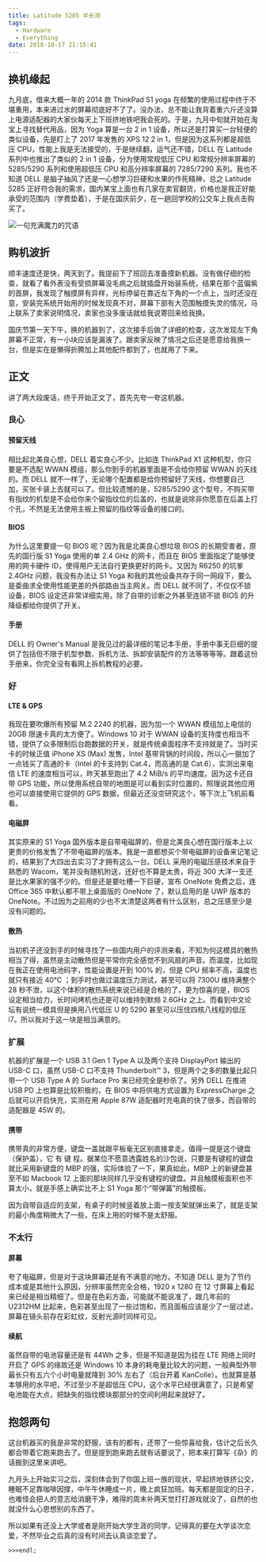 ```yaml
---
title: Latitude 5285 半长测
tags:
  - Hardware
  - Everything
date: 2018-10-17 21:15:41
---
```



## 换机缘起

九月底，借来大概一年的 2014 款 ThinkPad S1 yoga 在频繁的使用过程中终于不堪重用，本来进过水的屏幕彻底好不了了。没办法，总不能让我背着重六斤还没算上电源适配器的大家伙每天上下班挤地铁吧我会死的。于是，九月中旬就开始在淘宝上寻找替代用品，因为 Yoga 算是一台 2 in 1 设备，所以还是打算买一台轻便的类似设备，先是盯上了 2017 年发售的 XPS 12 2 in 1，但是因为这系列都是超低压 CPU，性能上我是无法接受的，于是继续翻，运气还不错，DELL 在 Latitude 系列中也推出了类似的 2 in 1 设备，分为使用常规低压 CPU 和常规分辨率屏幕的 5285/5290 系列和使用超低压 CPU 和高分辨率屏幕的 7285/7290 系列。我也不知道 DELL 是脑子抽风了还是一心想学习巨硬和水果的作死精神，总之 Latitude 5285 正好符合我的需求，国内某宝上面也有几家在卖官翻货，价格也是我正好能承受的范围内（学费垫着），于是在国庆前夕，在一趟回学校的公交车上我点击购买了。

<img src="/images/magic-word-by-Lin-Xiaoyu.jpg" title="一句充满魔力的咒语" />

## 购机波折

顺丰速度还是快，两天到了。我提前下了班回去准备摸新机器。没有做仔细的检查，就看了看外表没有受损屏幕没毛病之后就插盘开始装系统，结果在那个蓝偏紫的首屏，我发现了触摸屏有异样，光标停留在靠近左下角的一个点上，当时还没在意，安装完系统开始用的时候发现真不对，屏幕下部有大范围触摸失灵的情况，马上联系了卖家说明情况，卖家也没多废话就给我说寄回来给我换。

国庆节第一天下午，换的机器到了，这次接手后做了详细的检查，这次发现左下角屏幕不正常，有一小块应该是漏液了。跟卖家反映了情况之后还是愿意给我换一台，但是实在是懒得折腾加上其他配件都到了，也就用了下来。

## 正文

讲了两大段废话，终于开始正文了，首先先夸一夸这机器。

### 良心

#### 预留天线

相比起北美良心想，DELL 着实良心不少。比如连 ThinkPad X1 这种机型，你只要是不选配 WWAN 模组，那么你到手的机器里面是不会给你预留 WWAN 的天线的。而 DELL 就不一样了，无论哪个配置都是给你预留好了天线，你想要自己加，买张卡装上去就可以了。但比较遗憾的是，5285/5290 这个型号，不购买带有指纹的机型是不会给你来个留指纹位的后盖的，也就是说除非你愿意在后盖上打个孔，不然是无法使用主板上预留的指纹等设备的接口的。

#### BIOS

为什么这里要提一句 BIOS 呢？因为我是北美良心想垃圾 BIOS 的长期受害者，原先的国行版 S1 Yoga 使用的单 2.4 GHz 的网卡，而且在 BIOS 里面指定了能够使用的网卡硬件 ID，使得用户无法自行更换更好的网卡。又因为 R6250 的坑爹 2.4GHz 问题，我没有办法让 S1 Yoga 和我的其他设备共存于同一网段下，要么是委曲求全使用性能更差的外部路由当主网关。而 DELL 就不同了，不仅仅不锁设备，BIOS 设定还非常详细实用，除了自带的诊断之外甚至连锁不锁 BIOS 的升降级都给你提供了开关。

#### 手册

DELL 的 Owner's Manual 是我见过的最详细的笔记本手册，手册中事无巨细的提供了包括但不限于机型参数、拆机方法、拆卸安装配件的方法等等等等。跟着这份手册来，你完全没有看网上拆机教程的必要。

### 好

#### LTE & GPS

我现在要吹爆所有预留 M.2 2240 的机器，因为加一个 WWAN 模组加上电信的 20GB 限速卡真的太方便了。Windows 10 对于 WWAN 设备的支持度也相当不错，提供了众多限制后台跑数据的开关，就是传统桌面程序不支持就是了。当时买卡的时候正值 iPhone XS (Max) 发售，Intel 基带背锅的时间段，所以心一狠加了一点钱买了高通的卡（Intel 的卡支持到 Cat.4，而高通的是 Cat.6），实测出来电信 LTE 的速度相当可以，昨天甚至跑出了 4.2 MiB/s 的平均速度。因为这卡还自带 GPS 功能，所以使用系统自带的地图是可以看到实时位置的，照理说其他应用也可以直接使用它提供的 GPS 数据，但最近还没空研究这个，等下次上飞机前看看。

#### 电磁屏

其实原来的 S1 Yoga 国外版本是自带电磁屏的，但是北美良心想在国行版本上以更贵的价格发售了不带电磁屏的版本。我是一直都想买个带电磁屏的设备来记笔记的，结果到了大四出去实习了才拥有这么一台。DELL 采用的电磁压感技术来自于熟悉的 Wacom，笔并没有随机附送，还好也不算是太贵，将近 300 大洋一支还是比水果家的强不少的。但是还是要吐槽一下巨硬，宣布 OneNote 免费之后，连 Office 365 中默认都不带上桌面版的 OneNote 了，默认启用的是 UWP 版本的 OneNote。不过因为之前用的少也不太清楚这两者有什么区别，总之压感至少是没有问题的。

#### 散热

当初机子还没到手的时候寻找了一些国内用户的评测来看，不知为何这模具的散热相当了得，虽然是主动散热但是平常你完全感觉不到风扇的声音。而温度，比如现在我正在使用电池码字，性能设置是开到 100% 的，但是 CPU 频率不高，温度也就只有接近 40℃ ；到手时也做过温度压力测试，甚至可以将 7300U 维持满整个 28 秒不泄，以这个体积的散热系统来说已经是合格的了，更为惊喜的是，BIOS 设定相当给力，长时间烤机也还是可以维持到默频 2.6GHz 之上。而看到中文论坛有说统一模具但是换用八代低压 U 的 5290 甚至可以压住四核八线程的低压 i7。所以我对于这一块是相当满意的。

### 扩展

机器的扩展是一个 USB 3.1 Gen 1 Type A 以及两个支持 DisplayPort 输出的 USB-C 口，虽然 USB-C 口不支持 Thunderbolt™ 3，但是两个之多的数量比起只带一个 USB Type A 的 Surface Pro 来已经完全是秒杀了。另外 DELL 在推进 USB PD 上也算是比较积极的，在 BIOS 中将供电方式设置为 ExpressCharge 之后就可以开启快充，实测在用 Apple 87W 适配器时充电真的快了很多，而自带的适配器是 45W 的。

#### 携带

携带真的非常方便，键盘一盖就跟平板毫无区别直接拿走。值得一提是这个键盘（保护盖），它 有 键 程。据某位不愿意透露姓名的沙包说，只要是有键程的键盘就比采用新键盘的 MBP 的强，实际体验了一下，果真如此，MBP 上的新键盘甚至不如 Macbook 12 上面的那块同样几乎没有键程的键盘。并且触摸板面积也不算太小，就是手感上确实比不上 S1 Yoga 那个“带弹簧”的触摸板。

因为自带自适应的支架，有桌子的时候竖着放上面一按支架就弹出来了，就是支架的最小角度稍微大了一些，在床上用的时候不是太舒服。

### 不太行

#### 屏幕

夸了电磁屏，但是对于这块屏幕还是有不满意的地方。不知道 DELL 是为了节约成本或是其他什么原因，分辨率虽然完全合格，1920 x 1280 在 12 寸屏幕上看起来已经是相当精细了。但是在色彩方面，可能就不能说准了，跟几年前的 U2312HM 比起来，色彩甚至出现了一些过饱和，而且面板应该是少了一层过滤，屏幕在镜头前存在彩虹纹，反射光源时同样可见。

#### 续航

虽然自带的电池容量还是有 44Wh 之多，但是不知道是因为挂在 LTE 网络上同时开启了 GPS 的缘故还是 Windows 10 本身的耗电量比较大的问题，一般典型外带最长只有五六个小时电量就降到 30% 左右了（后台开着 KanColle）。也就算是基本够用的水平吧，不过至少不是超低压 CPU，这个水平已经很满意了，只是希望电池能在大点，把缺失的指纹模块那部分的空间利用起来就好了。

## 抱怨两句

这台机器买的我是非常的舒服，该有的都有，还带了一些惊喜给我，估计之后长久都会带着它跑来跑去了。但是提到跑来跑去就有话要说了，把本来打算写《杂》的话搬到这里来讲吧。

九月头上开始实习之后，深刻体会到了你国上班一族的现状，早起挤地铁挤公交，睡眠不足靠咖啡因撑，中午午休睡成一片，晚上疯狂加班。每天都是固定的日子，也难怪会把人的意志给消磨干净，难得的周末补两天觉打打游戏就没了，自然的也就没什么心思想别的东西了。

所以如果有还没上大学或者是刚开始大学生涯的同学，记得真的要在大学谈次恋爱，不然毕业之后真的没有时间去认真谈恋爱了。

`>>>endl;`